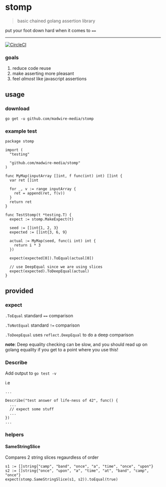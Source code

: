 # stomp
> basic chained golang assertion library

put your foot down hard when it comes to `==`
_____
[![CircleCI](https://circleci.com/gh/madwire-media/stomp.svg?style=svg&circle-token=9ec978c27ff93132c7003c9235121f02d7839999)](https://circleci.com/gh/madwire-media/stomp)


### goals
 1. reduce code reuse
 2. make asserting more pleasant
 3. feel _almost_ like javascript assertions

## usage
### download
`go get -u github.com/madwire-media/stomp`

### example test
```
package stomp

import (
  "testing"

  "github.com/madwire-media/stomp"
)

func MyMap(inputArray []int, f func(int) int) []int {
  var ret []int

  for _, v := range inputArray {
    ret = append(ret, f(v))
  }
  return ret
}

func TestStomp(t *testing.T) {
  expect := stomp.MakeExpect(t)

  seed := []int{1, 2, 3}
  expected := []int{3, 6, 9}

  actual := MyMap(seed, func(i int) int {
    return i * 3
  })

  expect(expected[0]).ToEqual(actual[0])

  // use DeepEqual since we are using slices
  expect(expected).ToDeepEqual(actual)
}
```

## provided
### expect
`.ToEqual` standard `==` comparison

`.ToNotEqual` standard `!=` comparison

`.ToDeepEqual` uses `reflect.DeepEqual` to do a deep comparison 

**note**: Deep equality checking can be slow, and you should 
read up on golang equality if you get to a point where you use this!

### Describe
Add output to `go test -v`

i.e
```
...

Describe("test answer of life-ness of 42", func() {
  ...
  // expect some stuff
  ...
})
...
```

### helpers
#### SameStringSlice
Compares 2 string slices regaurdless of order

```
s1 := []string{"camp", "band", "once", "a", "time", "once", "upon"}
s2 := []string{"once", "upon", "a", "time", "at", "band", "camp", "once"}
expect(stomp.SameStringSlice(s1, s2)).toEqual(true)
```
